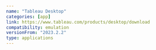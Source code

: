 ```yaml
---
name: "Tableau Desktop"
categories: [app]
link: https://www.tableau.com/products/desktop/download
compatibility: emulation
versionFrom: "2023.2.2"
type: applications
---
```


